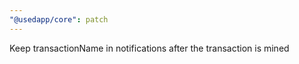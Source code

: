 ```yaml
---
"@usedapp/core": patch
---
```


Keep transactionName in notifications after the transaction is mined
